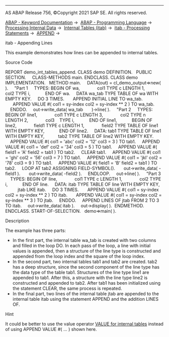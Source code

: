   

* * *

AS ABAP Release 756, ©Copyright 2021 SAP SE. All rights reserved.

[ABAP - Keyword Documentation](https://help.sap.com/doc/abapdocu_756_index_htm/7.56/en-US/abenabap.htm) →  [ABAP - Programming Language](https://help.sap.com/doc/abapdocu_756_index_htm/7.56/en-US/abenabap_reference.htm) →  [Processing Internal Data](https://help.sap.com/doc/abapdocu_756_index_htm/7.56/en-US/abenabap_data_working.htm) →  [Internal Tables (itab)](https://help.sap.com/doc/abapdocu_756_index_htm/7.56/en-US/abenitab.htm) →  [itab - Processing Statements](https://help.sap.com/doc/abapdocu_756_index_htm/7.56/en-US/abentable_processing_statements.htm) →  [APPEND](https://help.sap.com/doc/abapdocu_756_index_htm/7.56/en-US/abapappend.htm) → 

itab - Appending Lines

This example demonstrates how lines can be appended to internal tables.

Source Code

REPORT demo\_int\_tables\_append.
CLASS demo DEFINITION.
  PUBLIC SECTION.
    CLASS-METHODS main.
ENDCLASS.
CLASS demo IMPLEMENTATION.
  METHOD main.
    DATA(out) = cl\_demo\_output=>new( ).
    "Part 1
    TYPES: BEGIN OF wa,
             col1 TYPE c LENGTH 1,
             col2 TYPE i,
           END OF wa.
    DATA wa\_tab TYPE TABLE OF wa WITH EMPTY KEY.
    DO 3 TIMES.
      APPEND INITIAL LINE TO wa\_tab.
      APPEND VALUE #( col1 = sy-index col2 = sy-index \*\* 2 ) TO wa\_tab.
    ENDDO.
    out->write\_data( wa\_tab
      )->line( ).
    "Part 2
    TYPES: BEGIN OF line1,
             col1 TYPE c LENGTH 3,
             col2 TYPE n LENGTH 2,
             col3    TYPE i,
           END OF line1,
           BEGIN OF line2,
             field1 TYPE c LENGTH 1,
             field2 TYPE TABLE OF line1 WITH EMPTY KEY,
           END OF line2.
    DATA: tab1 TYPE TABLE OF line1 WITH EMPTY KEY,
          tab2 TYPE TABLE OF line2 WITH EMPTY KEY.
    APPEND VALUE #( col1 = 'abc' col2 = '12' col3 = 3 ) TO tab1.
    APPEND VALUE #( col1 = 'def' col2 = '34' col3 = 5 ) TO tab1.
    APPEND VALUE #( field1 = 'A' field2 = tab1 ) TO tab2.
    CLEAR tab1.
    APPEND VALUE #( col1 = 'ghi' col2 = '56' col3 = 7 ) TO tab1.
    APPEND VALUE #( col1 = 'jkl' col2 = '78' col3 = 9 ) TO tab1.
    APPEND VALUE #( field1 = 'B' field2 = tab1 ) TO tab2.
    LOOP AT tab2 ASSIGNING FIELD-SYMBOL(<line2>).
      out->write\_data( <line2>-field1 ).
      out->write\_data( <line2>-field2 ).
    ENDLOOP.
    out->line( ).
    "Part 3
    TYPES: BEGIN OF line,
             col1 TYPE c LENGTH 1,
             col2 TYPE i,
           END OF line.
    DATA: itab TYPE TABLE OF line WITH EMPTY KEY,
          jtab LIKE itab.
    DO 3 TIMES.
      APPEND VALUE #( col1 = sy-index col2 = sy-index \*\* 2 ) TO itab.
      APPEND VALUE #( col1 = sy-index col2 = sy-index \*\* 3 ) TO jtab.
    ENDDO.
    APPEND LINES OF jtab FROM 2 TO 3 TO itab.
    out->write\_data( itab ).
    out->display( ).  ENDMETHOD.
ENDCLASS.
START-OF-SELECTION.
  demo=>main( ).

Description

The example has three parts:

-   In the first part, the internal table wa\_tab is created with two columns and filled in the loop DO. In each pass of the loop, a line with initial values is appended, then a structure of the line type is constructed and appended from the loop index and the square of the loop index.
-   In the second part, two internal tables tab1 and tab2 are created. tab2 has a deep structure, since the second component of the line type has the data type of the table tab1. Structures of the line type line1 are appended to tab1. After this, a structure with the line type line2 is constructed and appended to tab2. After tab1 has been initialized using the statement CLEAR, the same process is repeated.
-   In the final part, two lines of the internal table jtab are appended to the internal table itab using the statement APPEND and the addition LINES OF.

Hint

It could be better to use the value operator [VALUE for internal tables](https://help.sap.com/doc/abapdocu_756_index_htm/7.56/en-US/abenvalue_constructor_params_itab.htm) instead of using APPEND VALUE #( ... ) shown here.